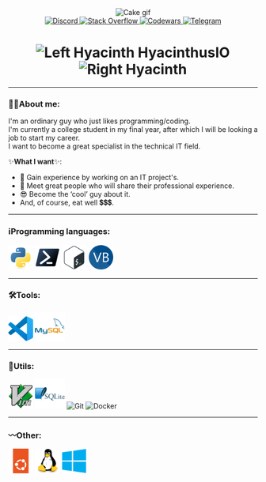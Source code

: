 <div id="profile_gif" align="center">
  <img src="https://i.giphy.com/media/v1.Y2lkPTc5MGI3NjExcmx3MXR3NHN2MnZ2aDh4bTZkcHY2Z2tndnZ3ZXNnaWo0Ymd6ZTFseSZlcD12MV9pbnRlcm5hbF9naWZfYnlfaWQmY3Q9cw/2dn1BqrVTs7zejxC9V/giphy.gif" width="200" alt="Cake gif"/>
</div>

<div id="social_links" align="center">
  <a href="https://discordapp.com/users/1262060669021458477">
    <img src="https://img.shields.io/badge/Discord-7289DA?logo=discord&logoColor=white" alt="Discord"/>
  </a>
  
  <a href="https://stackoverflow.com/users/25672075/hyacinthusio">
    <img src="https://img.shields.io/badge/Stuck%20Overflow-F48024?logo=stackoverFlow&logoColor=white" alt="Stack Overflow"/>
  </a>
  
  <a href="https://www.codewars.com/users/HyacinthusIO">
    <img src="https://img.shields.io/badge/Codewars-C51E26?logo=codewars&logoColor=white" alt="Codewars"/>
  </a>

  <a href="https://t.me/HyacinthusIO">
    <img src="https://img.shields.io/badge/Telegram-0088CC?logo=telegram&logoColor=white" alt="Telegram"/>
  </a>
</div>

<div id="username" align="center">
  <h1>
    <img src="https://i.giphy.com/media/v1.Y2lkPTc5MGI3NjExaGM5azIxZXV3cm96bG5uNnY0dTlqYjhxdmwxdjZ4amptczJvazZuciZlcD12MV9pbnRlcm5hbF9naWZfYnlfaWQmY3Q9cw/uw0dnRGBBVQUwewpam/giphy.gif" width="50" alt="Left Hyacinth"/>
    HyacinthusIO
    <img src="https://i.giphy.com/media/v1.Y2lkPTc5MGI3NjExejM3ejdkZGY4OWkzMGJueXB3em45bWl0N2JwMXQ4YmZzcTNhZmdrciZlcD12MV9pbnRlcm5hbF9naWZfYnlfaWQmY3Q9cw/tz9d92qv2ICmzkblcI/giphy.gif" width="50" alt="Right Hyacinth"/>
  </h1>
</div>

---
### 🙋‍♂️About me:
I'm an ordinary guy who just likes programming/coding.<br>
I'm currently a college student in my final year, after which I will be looking a job to start my career.<br> 
I want to become a great specialist in the technical IT field.<br>

✨**What I want**✨:
- 💼 Gain experience by working on an IT project's.
- 🤝 Meet great people who will share their professional experience.
- 😎 Become the ‘cool’ guy about it.
- And, of course, eat well 💲💲💲.

---
### ℹProgramming languages:
<div id="programming_languages_icons">
  <img src="https://raw.githubusercontent.com/devicons/devicon/6910f0503efdd315c8f9b858234310c06e04d9c0/icons/python/python-original.svg" alt="Python" width=50 />
  <img src="https://raw.githubusercontent.com/devicons/devicon/6910f0503efdd315c8f9b858234310c06e04d9c0/icons/powershell/powershell-original.svg" alt="PowerShell" width=50 />
  <img src="https://raw.githubusercontent.com/devicons/devicon/6910f0503efdd315c8f9b858234310c06e04d9c0/icons/bash/bash-original.svg" alt="Bash" width=50 />
  <img src="https://raw.githubusercontent.com/devicons/devicon/6910f0503efdd315c8f9b858234310c06e04d9c0/icons/visualbasic/visualbasic-original.svg" alt="VBA" width=50 />
</div>

---
### 🛠️Tools:
<div id="tools_icons">
  <img src="https://raw.githubusercontent.com/devicons/devicon/6910f0503efdd315c8f9b858234310c06e04d9c0/icons/vscode/vscode-original.svg" alt="VSCode" width=50 />
  <img src="https://raw.githubusercontent.com/devicons/devicon/6910f0503efdd315c8f9b858234310c06e04d9c0/icons/mysql/mysql-original-wordmark.svg" alt="MySQL" width=60 />
</div>

---
### 🧰Utils:
<div id="utils_icons">
  <img src="https://raw.githubusercontent.com/devicons/devicon/6910f0503efdd315c8f9b858234310c06e04d9c0/icons/vim/vim-original.svg" alt="Vim" width=50 />
  <img src="https://raw.githubusercontent.com/devicons/devicon/6910f0503efdd315c8f9b858234310c06e04d9c0/icons/sqlite/sqlite-original-wordmark.svg" alt="SQLite" width=60 />
  <img src="https://user-images.githubusercontent.com/25181517/192108372-f71d70ac-7ae6-4c0d-8395-51d8870c2ef0.png" alt="Git" width=50 />
  <img src="https://user-images.githubusercontent.com/25181517/117207330-263ba280-adf4-11eb-9b97-0ac5b40bc3be.png" alt="Docker" width=50 />
</div>

---
### 〰️Other:
<div id="other_icons">
  <img src="https://raw.githubusercontent.com/devicons/devicon/6910f0503efdd315c8f9b858234310c06e04d9c0/icons/ubuntu/ubuntu-original.svg" alt="Ubuntu" width=50 />
  <img src="https://raw.githubusercontent.com/devicons/devicon/6910f0503efdd315c8f9b858234310c06e04d9c0/icons/linux/linux-original.svg" alt="Linux" width=50 />
  <img src="https://raw.githubusercontent.com/devicons/devicon/6910f0503efdd315c8f9b858234310c06e04d9c0/icons/windows8/windows8-original.svg" alt="Windows10" width=50 />
</div>
